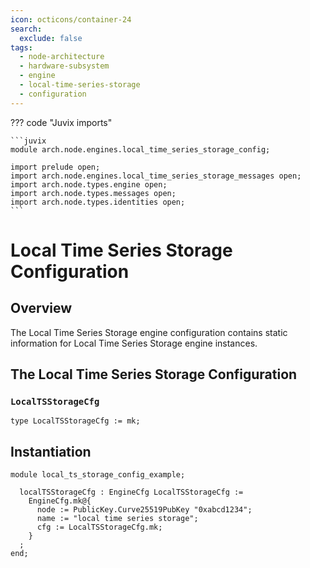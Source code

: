 ```yaml
---
icon: octicons/container-24
search:
  exclude: false
tags:
  - node-architecture
  - hardware-subsystem
  - engine
  - local-time-series-storage
  - configuration
---
```


??? code "Juvix imports"

    ```juvix
    module arch.node.engines.local_time_series_storage_config;

    import prelude open;
    import arch.node.engines.local_time_series_storage_messages open;
    import arch.node.types.engine open;
    import arch.node.types.messages open;
    import arch.node.types.identities open;
    ```

# Local Time Series Storage Configuration

## Overview

The Local Time Series Storage engine configuration contains static information for Local Time Series Storage engine instances.

## The Local Time Series Storage Configuration

### `LocalTSStorageCfg`

<!-- --8<-- [start:LocalTSStorageCfg] -->
```juvix
type LocalTSStorageCfg := mk;
```
<!-- --8<-- [end:LocalTSStorageCfg] -->

## Instantiation

<!-- --8<-- [start:localTSStorageCfg] -->
```juvix extract-module-statements
module local_ts_storage_config_example;

  localTSStorageCfg : EngineCfg LocalTSStorageCfg :=
    EngineCfg.mk@{
      node := PublicKey.Curve25519PubKey "0xabcd1234";
      name := "local time series storage";
      cfg := LocalTSStorageCfg.mk;
    }
  ;
end;
```
<!-- --8<-- [end:localTSStorageCfg] -->
